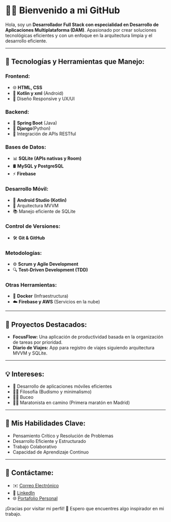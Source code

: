 # 👨‍💻 **Bienvenido a mi GitHub**

Hola, soy un **Desarrollador Full Stack con especialidad en Desarrollo de Aplicaciones Multiplataforma (DAM)**. Apasionado por crear soluciones tecnológicas eficientes y con un enfoque en la arquitectura limpia y el desarrollo eficiente.

---

## 🚀 **Tecnologías y Herramientas que Manejo:**

### **Frontend:**
- 🌐 **HTML, CSS**
- 📱 **Kotlin y xml** (Android)
- 🎨 Diseño Responsive y UX/UI

### **Backend:**

- 🧩 **Spring Boot** (Java)
- 🐍 **Django**(Python)
- 🔗 Integración de APIs RESTful

### **Bases de Datos:**
- 📊 **SQLite (APIs nativas y Room)**
- 🛢️ **MySQL y PostgreSQL**
- ⚡ **Firebase**

### **Desarrollo Móvil:**
- 📲 **Android Studio (Kotlin)**
- 🚀 Arquitectura MVVM
- 📚 Manejo eficiente de SQLite

### **Control de Versiones:**
- 🛠️ **Git & GitHub**

### **Metodologías:**
- ⚙️ **Scrum y Agile Development**
- 🔍 **Test-Driven Development (TDD)**

### **Otras Herramientas:**
- 🔧 **Docker** (Infraestructura)
- ☁️ **Firebase y AWS** (Servicios en la nube)


---

## 🌱 **Proyectos Destacados:**
- **FocusFlow:** Una aplicación de productividad basada en la organización de tareas por prioridad.
- **Diario de Viajes:** App para registro de viajes siguiendo arquitectura MVVM y SQLite.

---

## 💡 **Intereses:**
- 📱 Desarrollo de aplicaciones móviles eficientes
- 🧘‍♂️ Filosofía (Budismo y minimalismo)
- 🏊‍♂️ Buceo
- 🏃‍♂️ Maratonista en camino (Primera maratón en Madrid)

---

## 🎯 **Mis Habilidades Clave:**
- Pensamiento Crítico y Resolución de Problemas
- Desarrollo Eficiente y Estructurado
- Trabajo Colaborativo
- Capacidad de Aprendizaje Continuo

---

## 🔗 **Contáctame:**
- ✉️ [Correo Electrónico](mailto:tucorreo@ejemplo.com)
- 💼 [LinkedIn](https://www.linkedin.com/in/tuusuario)
- 🌐 [Portafolio Personal](https://tusitio.com)

¡Gracias por visitar mi perfil! 🚀 Espero que encuentres algo inspirador en mi trabajo.

